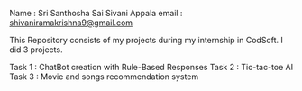 
Name : Sri Santhosha Sai Sivani Appala
email : shivaniramakrishna9@gmail.com

This Repository consists of my projects during my internship in CodSoft.
I did 3 projects.

Task 1 : ChatBot creation with Rule-Based Responses
Task 2 : Tic-tac-toe AI
Task 3 : Movie and songs recommendation system
